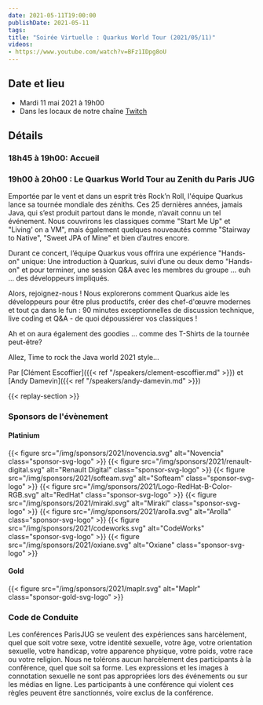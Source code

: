 ```yaml
---
date: 2021-05-11T19:00:00
publishDate: 2021-05-11
tags:
title: "Soirée Virtuelle : Quarkus World Tour (2021/05/11)"
videos:
- https://www.youtube.com/watch?v=BFz1IDpg8oU
---
```

## Date et lieu

* Mardi 11 mai 2021 à 19h00
* Dans les locaux de notre chaîne [Twitch](https://www.twitch.tv/parisjug)

## Détails

### 18h45 à 19h00: Accueil

### 19h00 à 20h00 : Le Quarkus World Tour au Zenith du Paris JUG

Emportée par le vent et dans un esprit très Rock’n Roll, l'équipe Quarkus lance sa tournée mondiale des zéniths. Ces 25 dernières années, jamais Java, qui s’est produit partout dans le monde, n’avait connu un tel événement. Nous couvrirons les classiques comme "Start Me Up" et "Living' on a VM", mais également quelques nouveautés comme "Stairway to Native", "Sweet JPA of Mine" et bien d’autres encore.

Durant ce concert, l’équipe Quarkus vous offrira une expérience "Hands-on" unique: Une introduction à Quarkus, suivi d’une ou deux demo "Hands-on" et pour terminer, une session Q&A avec les membres du groupe ... euh … des développeurs impliqués.

Alors, rejoignez-nous ! Nous explorerons comment Quarkus aide les développeurs pour être plus productifs, créer des chef-d'œuvre modernes et tout ça dans le fun : 90 minutes exceptionnelles de discussion technique, live coding et Q&A - de quoi dépoussiérer vos classiques !

Ah et on aura également des goodies … comme des T-Shirts de la tournée peut-être?

Allez, Time to rock the Java world 2021 style…

Par [Clément Escoffier]({{< ref "/speakers/clement-escoffier.md" >}}) et [Andy Damevin]({{< ref "/speakers/andy-damevin.md" >}})

{{< replay-section >}}

### Sponsors de l'évènement

#### Platinium
{{< figure src="/img/sponsors/2021/novencia.svg" alt="Novencia" class="sponsor-svg-logo" >}}
{{< figure src="/img/sponsors/2021/renault-digital.svg" alt="Renault Digital" class="sponsor-svg-logo" >}}
{{< figure src="/img/sponsors/2021/softeam.svg" alt="Softeam" class="sponsor-svg-logo" >}}
{{< figure src="/img/sponsors/2021/Logo-RedHat-B-Color-RGB.svg" alt="RedHat" class="sponsor-svg-logo" >}}
{{< figure src="/img/sponsors/2021/mirakl.svg" alt="Mirakl" class="sponsor-svg-logo" >}}
{{< figure src="/img/sponsors/2021/arolla.svg" alt="Arolla" class="sponsor-svg-logo" >}}
{{< figure src="/img/sponsors/2021/codeworks.svg" alt="CodeWorks" class="sponsor-svg-logo" >}}
{{< figure src="/img/sponsors/2021/oxiane.svg" alt="Oxiane" class="sponsor-svg-logo" >}}

#### Gold
{{< figure src="/img/sponsors/2021/maplr.svg" alt="Maplr" class="sponsor-gold-svg-logo" >}}

### Code de Conduite
Les conférences ParisJUG se veulent des expériences sans harcèlement, quel que soit votre sexe, votre identité sexuelle, votre âge, votre orientation sexuelle, votre handicap, votre apparence physique, votre poids, votre race ou votre religion. Nous ne tolérons aucun harcèlement des participants à la conférence, quel que soit sa forme. Les expressions et les images à connotation sexuelle ne sont pas appropriées lors des événements ou sur les médias en ligne. Les participants à une conférence qui violent ces règles peuvent être sanctionnés, voire exclus de la conférence.